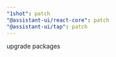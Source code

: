 ```yaml
---
"1shot": patch
"@assistant-ui/react-core": patch
"@assistant-ui/tap": patch
---
```


upgrade packages
